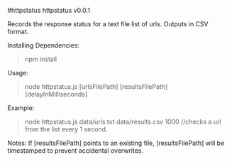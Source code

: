 #httpstatus
httpstatus v0.0.1

Records the response status for a text file list of urls.  Outputs in CSV format.

Installing Dependencies:
> npm install

Usage: 
> node httpstatus.js [urlsFilePath] [resultsFilePath] [delayInMilliseconds]

Example: 
> node httpstatus.js data/urls.txt data/results.csv 1000 //checks a url from the list every 1 second.

Notes: 
If [resultsFilePath] points to an existing file, [resultsFilePath] will be timestamped to prevent accidental overwrites.